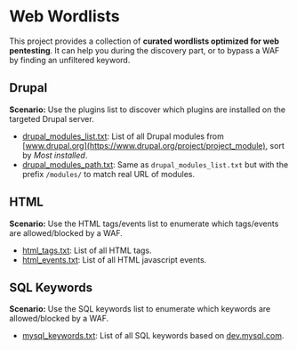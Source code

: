 # Web Wordlists

This project provides a collection of **curated wordlists optimized for web pentesting**. It can help you during the discovery part, or to bypass a WAF by finding an unfiltered keyword.

## Drupal

**Scenario:** Use the plugins list to discover which plugins are installed on the targeted Drupal server.

- [drupal_modules_list.txt](./drupal/drupal_modules_list.txt): List of all Drupal modules from [www.drupal.org](https://www.drupal.org/project/project_module), sort by *Most installed*.
- [drupal_modules_path.txt](./drupal/drupal_modules_path.txt): Same as `drupal_modules_list.txt` but with the prefix `/modules/` to match real URL of modules. 

## HTML

**Scenario:** Use the HTML tags/events list to enumerate which tags/events are allowed/blocked by a WAF.

- [html_tags.txt](./html/html_tags.txt): List of all HTML tags.
- [html_events.txt](./html/html_events.txt): List of all HTML javascript events.

## SQL Keywords

**Scenario:** Use the SQL keywords list to enumerate which keywords are allowed/blocked by a WAF.

- [mysql_keywords.txt](sql/mysql_keywords.txt): List of all SQL keywords based on [dev.mysql.com](https://dev.mysql.com/doc/refman/8.0/en/keywords.html).